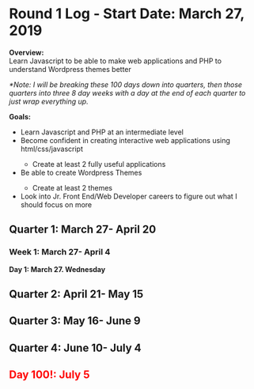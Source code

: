 <h1>Round 1 Log - Start Date: March 27, 2019</h1>
<p><strong>Overview:</strong><br>
  Learn Javascript to be able to make web applications  and PHP to understand Wordpress themes better </p>
<p><em>*Note: I will be breaking these 100 days down into quarters, then those quarters into three 8 day weeks with a day at the end of each quarter to just wrap everything up.</em></p>
<p><strong>Goals:</strong></p>
<ul>
  <li>Learn Javascript and PHP at an intermediate level</li>
  <li>Become confident in creating interactive web applications using html/css/javascript</li>
  <ul>
    <li>Create at least 2 fully useful applications</li>
  </ul>
  <li>Be able to create Wordpress Themes</li>
  <ul>
    <li>Create at least 2 themes</li>
  </ul>
  <li>Look into Jr. Front End/Web Developer careers to figure out what I should focus on more</li>
</ul>
<h2>Quarter 1: March 27- April 20</h2>
<h3>Week 1: March 27- April 4</h3>
<p><strong>Day 1: March 27. Wednesday</strong></p>
<h2>Quarter 2: April 21- May 15</h2>
<h2>Quarter 3: May 16- June 9</h2>
<h2>Quarter 4: June 10- July 4</h2>
<h2 style="color: red">Day 100!: July 5</h2>
